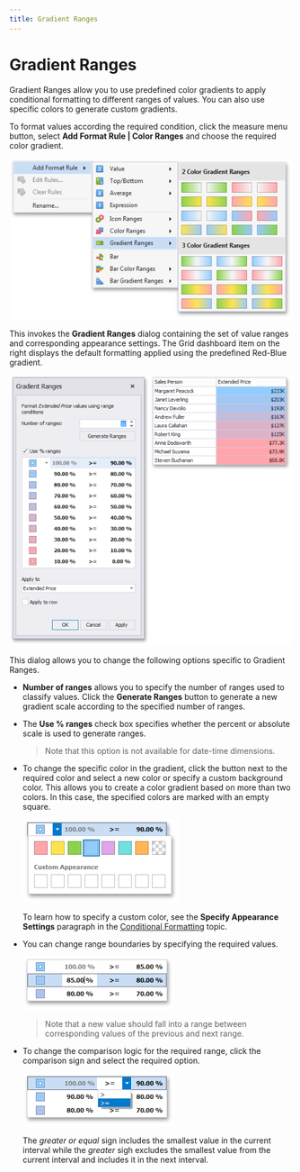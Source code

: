 ```yaml
---
title: Gradient Ranges
---
```

# Gradient Ranges
Gradient Ranges allow you to use predefined color gradients to apply conditional formatting to different ranges of values. You can also use specific colors to generate custom gradients.

To format values according the required condition, click the measure menu button, select **Add Format Rule | Color Ranges** and choose the required color gradient.

![GradientRanges_Menu](../../../../images/img118675.png)

This invokes the **Gradient Ranges** dialog containing the set of value ranges and corresponding appearance settings. The Grid dashboard item on the right displays the default formatting applied using the predefined Red-Blue gradient.

![GradientRangeDialog](../../../../images/img118676.png)

This dialog allows you to change the following options specific to Gradient Ranges.
* **Number of ranges** allows you to specify the number of ranges used to classify values. Click the **Generate Ranges** button to generate a new gradient scale according to the specified number of ranges.
* The **Use % ranges** check box specifies whether the percent or absolute scale is used to generate ranges.
	
	> Note that this option is not available for date-time dimensions.
* To change the specific color in the gradient, click the button next to the required color and select a new color or specify a custom background color. This allows you to create a color gradient based on more than two colors. In this case, the specified colors are marked with an empty square.
	
	![GradientRangeDialog_ChangeColor](../../../../images/img118677.png)
	
	To learn how to specify a custom color, see the **Specify Appearance Settings** paragraph in the [Conditional Formatting](../conditional-formatting.md) topic.
* You can change range boundaries by specifying the required values.
	
	![GradientRangeDialog_ChangeRangeStop](../../../../images/img118678.png)
	
	> Note that a new value should fall into a range between corresponding values of the previous and next range.
* To change the comparison logic for the required range, click the comparison sign and select the required option.
	
	![GradientRangeDialog_ChangeComparisonLogic](../../../../images/img118679.png)
	
	The _greater or equal_ sign includes the smallest value in the current interval while the _greater_ sigh excludes the smallest value from the current interval and includes it in the next interval.
